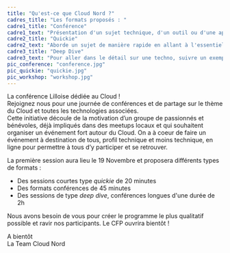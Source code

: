 ```yaml
---
title: "Qu'est-ce que Cloud Nord ?"
cadres_title: "Les formats proposés : "
cadre1_title: "Conférence"
cadre1_text: "Présentation d'un sujet technique, d'un outil ou d'une approche, REX après utilisation en production..."
cadre2_title: "Quickie"
cadre2_text: "Aborde un sujet de manière rapide en allant à l'essentiel. Format idéal pour les speakers débutants !"
cadre3_title: "Deep Dive"
cadre3_text: "Pour aller dans le détail sur une techno, suivre un exemple concret en plusieurs étapes..."
pic_conference: "conference.jpg"
pic_quickie: "quickie.jpg"
pic_workshop: "workshop.jpg"
---
```


La conférence Lilloise dédiée au Cloud !  
Rejoignez nous pour une journée de conférences et de partage sur le thème du Cloud et toutes les technologies associées.  
Cette initiative découle de la motivation d’un groupe de passionnés et bénévoles, déjà impliqués dans des meetups locaux et qui souhaitent organiser un événement fort autour du Cloud.
On a à coeur de faire un événement à destination de tous, profil technique et moins technique, en ligne pour permettre à tous d’y participer et se retrouver.  

La première session aura lieu le 19 Novembre et proposera différents types de formats :
- Des sessions courtes type *quickie* de 20 minutes
- Des formats conférences de 45 minutes
- Des sessions de type *deep dive*, conférences longues d'une durée de 2h

Nous avons besoin de vous pour créer le programme le plus qualitatif possible et ravir nos participants. Le CFP ouvrira bientôt !

A bientôt  
La Team Cloud Nord